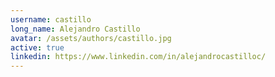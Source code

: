 ```yaml
---
username: castillo
long_name: Alejandro Castillo
avatar: /assets/authors/castillo.jpg
active: true
linkedin: https://www.linkedin.com/in/alejandrocastilloc/
---
```

